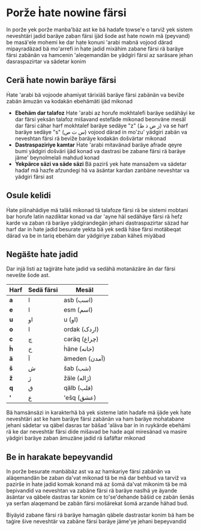 # Porže ḣate nowine färsi

In porže yek porže manba'bäz ast ke bä hadafe towse'e o tarviž yek sistem neveshtäri jadid baräye zaban färsi ijäd šode ast ḣate nowin mä (peyvand) be masä'ele mohemi ke dar ḣate konuni 'arabi mabnä vojood därad mipayradäzad bä mo'arrefi in ḣate jadid mixähim zabane färsi rä baräye färsi zabänän va hamcenin 'aleqemandän be yädgiri färsi az saräsare jehan dasraspazirtar va sädetar konim

## Cerä ḣate nowin baräye färsi

Ḣate 'arabi bä vojoode ahamiyat tärixiäš baräye färsi zabänän va beviže zabän ämuzän va kodakän ebehämäti ijäd mikonad

- **Ebehäm dar talafoz** Hate 'arabi az horufe mokhtalefi baräye sedähäyi ke dar färsi yeksän talafoz mišavand estefäde mikonad beonväne mesäl dar färsi cähar harf mokhtalef baräye sedäye "z" (ز ض ذ ظ) va se harf baräye sedäye "s" (س ث ص) vojood därad in mo'zu' yädgiri zabän va neveshtan färsi rä beviže baräye kodakän došvärtar mikonad
- **Dastraspaziriye kamtar** Ḣate 'arabi mitavänad baräye afrade qeyre bumi yädgiri došväri ijäd konad va dastrasi be zabane färsi rä baräye jäme' beynolmelali mahdud konad
- **Yekpärce säzi va säde säzi** Bä pazirš yek ḣate mansažem va sädetar hadaf mä ḣazfe afzundegi hä va äsäntar kardan zanbäne neveshtar va yädgiri färsi ast

## Osule kelidi

Ḣate pišnahädiye mä taläš mikonad tä talafoze färsi rä be sistemi mobtani bar horufe latin nazdiktar konad va dar 'ayne häl sedähäye färsi rä ḣefz karde va zaban rä baräye yädgirandegän jehani dastraspazirtar säzad har harf dar in ḣate jadid besurate yekta bä yek sedä ḣäse färsi motäbeqat därad va be in tariq ebehäm dar yädgiriye zaban käheš miyäbad

## Negäšte ḣate jadid

Dar injä listi az taġiräte ḣate jadid va sedähä motanäzäre än dar färsi nevešte šode ast.

| Harf | Sedä färsi | Mesäl |
| ------ | ------------- | ------- |
| **a**  | ا             | asb (اسب) |
| **e**  | ا             | esm (اسم) |
| **u**  | او             | u (او) |
| **o**  | ا             | ordak (اردک) |
| **c**  | چ             | cəräq (چراغ) |
| **ḣ**  | خ             | ḣäne (خانه) |
| **ä**  | آ             | ämeden (آمدن) |
| **š**  | ش             | šab (شب) |
| **ž**  | ژ             | žäle (ژاله) |
| **q**  | ق             | qälb (قلب) |
| **'**  | ع             | 'ešq (عشق) |

Bä hamsänsäzi in karakterhä bä yek sisteme latin hadafe mä ijäde yek ḣate neveshtäri ast ke ham baräye färsi zabänän va ham baräye moḣatabane jehani sädetar va qäbel dasras tar bäšad 'aläva bar in in ruykärde ebehämi rä ke dar neveshtär färsi dide mišavad be hade aqal miresänad va masire yädgiri baräye zaban ämuzäne jadid rä šafäftar mikonad

## Be in harakate bepeyvandid

In porže besurate manbäbäz ast va az hamkariye färsi zabänän va aläqemandän be zaban da'vat mikonad tä be mä dar behbud va tarviž va pazirše in ḣate jadid komak konand mä az šomä da'vat mikonim tä be mä bepivandid va neveshtan va zabäne färsi rä baräye naslhä ye äyande äsäntar va qäbele dastras tar konim ce to'se'dehande bäšid ce zabän šenäs ya serfan alaqemand be zabän färsi mošärekat šomä arzande ḣähad bud.

Biyäyid zabane färsi rä baräye hamagän qäbele dastrastar konim bä ham be taġire šive neveshtär va zabäne färsi baräye jäme'ye jehani bepeyvandid
